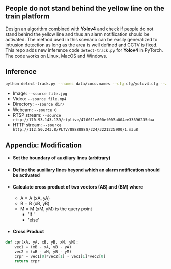 
## People do not stand behind the yellow line on the train platform

Design an algorithm combined with **Yolov4** and check if people do not stand behind the yellow line and thus an alarm notification should be activated. The method used in this scenario can be easily generalized to intrusion detection as long as the area is well defined and CCTV is fixed. This repo adds new inference code `detect-track.py` for **Yolov4** in PyTorch. The code works on Linux, MacOS and Windows.

## Inference

```bash
python detect-track.py --names data/coco.names --cfg cfg/yolov4.cfg --weights yolov4.weights --img-size 608 --conf-thres 0.4 --iou-thres 0.6 --source CDS32-1300-1400cut3.mp4 --view-img
```

- Image:  `--source file.jpg`
- Video:  `--source file.mp4`
- Directory:  `--source dir/`
- Webcam:  `--source 0`
- RTSP stream:  `--source rtsp://170.93.143.139/rtplive/470011e600ef003a004ee33696235daa`
- HTTP stream:  `--source http://112.50.243.8/PLTV/88888888/224/3221225900/1.m3u8`

## Appendix: Modification

- #### Set the boundary of auxiliary lines (arbitrary)
- #### Define the auxiliary lines beyond which an alarm notification should be activated
- #### Calculate cross product of two vectors (AB) and (BM) where
    * A = A (xA, yA)
    * B = B (xB, yB)
    * M = M (xM, yM) is the query point
      * 'if '
      * 'else'

- #### Cross Product

```python
def cpr(xA, yA, xB, yB, xM, yM):
    vec1 = (xB - xA, yB - yA)
    vec2 = (xB - xM, yB - yM)
    crpr = vec1[0]*vec2[1] - vec1[1]*vec2[0]
    return crpr
```




